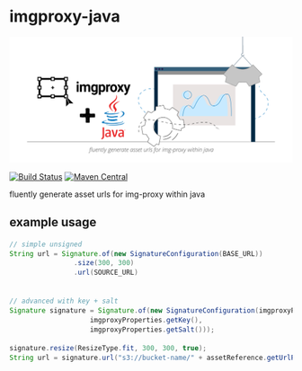 # imgproxy-java

![logo](assets/imgproxy-java-logo.svg)


[![Build Status](https://travis-ci.org/rocketbase-io/imgproxy-java.svg?branch=master)](https://travis-ci.org/rocketbase-io/imgproxy-java)
[![Maven Central](https://maven-badges.herokuapp.com/maven-central/io.rocketbase.commons/imgproxy-java/badge.svg)](https://maven-badges.herokuapp.com/maven-central/io.rocketbase.asset/imgproxy)

fluently generate asset urls for img-proxy within java

## example usage

````java
// simple unsigned 
String url = Signature.of(new SignatureConfiguration(BASE_URL))
                .size(300, 300)
                .url(SOURCE_URL)


// advanced with key + salt
Signature signature = Signature.of(new SignatureConfiguration(imgproxyProperties.getBaseurl(),
                    imgproxyProperties.getKey(),
                    imgproxyProperties.getSalt()));

signature.resize(ResizeType.fit, 300, 300, true);
String url = signature.url("s3://bucket-name/" + assetReference.getUrlPath());

````